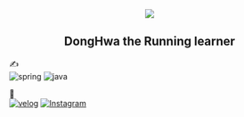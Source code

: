 
<div align="center">
<img src="https://resources.chimhaha.net/article/1674895457215-hd50cvi7lxc.gif">
</div>



<div align="center">
  
## **DongHwa the Running learner**  

</div>







✍<br>
![spring](https://img.shields.io/badge/spring-6DB33F.svg?&style=for-the-badge&logo=spring&logoColor=white)
![java](https://img.shields.io/badge/java-007396.svg?&style=for-the-badge&logo=java&logoColor=white)

🔗<br>
[![velog](https://img.shields.io/badge/velog-20C997?style=for-the-badge&logo=velog&logoColor=white)](https://velog.io/@don92567/posts)
[![Instagram](https://img.shields.io/badge/Instagram-E4405F?style=for-the-badge&logo=instagram&logoColor=white)](https://www.instagram.com/donghwa73/)<br>






